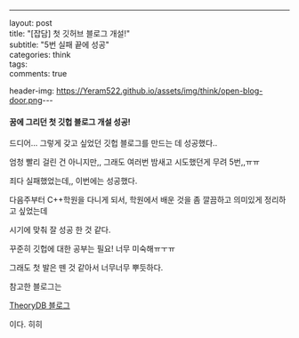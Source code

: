 ---
layout: post  
title: "[잡담] 첫 깃허브 블로그 개설!"  
subtitle: "5번 실패 끝에 성공"  
categories: think  
tags:        
comments: true  

header-img: https://Yeram522.github.io/assets/img/think/open-blog-door.png
​---  



#### 꿈에 그리던 첫 깃헙 블로그 개설 성공!

드디어... 그렇게 갖고 싶었던 깃헙 블로그를 만드는 데 성공했다..

엄청 빨리 걸린 건 아니지만,, 그래도 여러번 밤새고 시도했던게 무려 5번,,ㅠㅠ

죄다 실패했었는데,, 이번에는 성공했다.



다음주부터 C++학원을 다니게 되서, 학원에서 배운 것을 좀 깔끔하고 의미있게 정리하고 싶었는데

시기에 맞춰 잘 성공 한 것 같다.



꾸준히 깃헙에 대한 공부는 필요! 너무 미숙해ㅠㅜㅠ



그래도 첫 발은 뗀 것 같아서 너무너무 뿌듯하다.



참고한 블로그는

[TheoryDB 블로그](https://theorydb.github.io/envops/2019/05/22/envops-blog-how-to-use-md/)

이다. 히히


